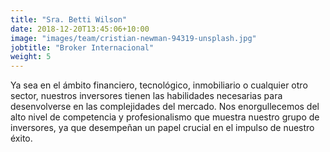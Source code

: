 ```yaml
---
title: "Sra. Betti Wilson"
date: 2018-12-20T13:45:06+10:00
image: "images/team/cristian-newman-94319-unsplash.jpg"
jobtitle: "Broker Internacional"
weight: 5
---
```


Ya sea en el ámbito financiero, tecnológico, inmobiliario o cualquier otro sector, nuestros inversores tienen las habilidades necesarias para desenvolverse en las complejidades del mercado. Nos enorgullecemos del alto nivel de competencia y profesionalismo que muestra nuestro grupo de inversores, ya que desempeñan un papel crucial en el impulso de nuestro éxito.
